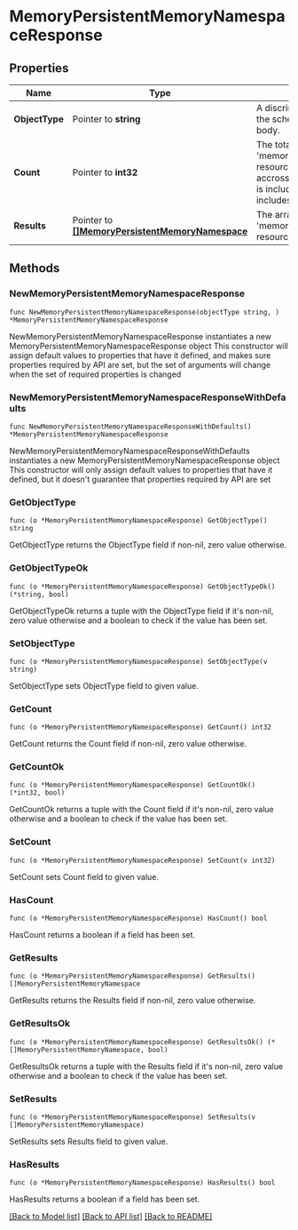 # MemoryPersistentMemoryNamespaceResponse

## Properties

Name | Type | Description | Notes
------------ | ------------- | ------------- | -------------
**ObjectType** | Pointer to **string** | A discriminator value to disambiguate the schema of a HTTP GET response body. | 
**Count** | Pointer to **int32** | The total number of &#39;memory.PersistentMemoryNamespace&#39; resources matching the request, accross all pages. The &#39;Count&#39; attribute is included when the HTTP GET request includes the &#39;$inlinecount&#39; parameter. | [optional] 
**Results** | Pointer to [**[]MemoryPersistentMemoryNamespace**](memory.PersistentMemoryNamespace.md) | The array of &#39;memory.PersistentMemoryNamespace&#39; resources matching the request. | [optional] 

## Methods

### NewMemoryPersistentMemoryNamespaceResponse

`func NewMemoryPersistentMemoryNamespaceResponse(objectType string, ) *MemoryPersistentMemoryNamespaceResponse`

NewMemoryPersistentMemoryNamespaceResponse instantiates a new MemoryPersistentMemoryNamespaceResponse object
This constructor will assign default values to properties that have it defined,
and makes sure properties required by API are set, but the set of arguments
will change when the set of required properties is changed

### NewMemoryPersistentMemoryNamespaceResponseWithDefaults

`func NewMemoryPersistentMemoryNamespaceResponseWithDefaults() *MemoryPersistentMemoryNamespaceResponse`

NewMemoryPersistentMemoryNamespaceResponseWithDefaults instantiates a new MemoryPersistentMemoryNamespaceResponse object
This constructor will only assign default values to properties that have it defined,
but it doesn't guarantee that properties required by API are set

### GetObjectType

`func (o *MemoryPersistentMemoryNamespaceResponse) GetObjectType() string`

GetObjectType returns the ObjectType field if non-nil, zero value otherwise.

### GetObjectTypeOk

`func (o *MemoryPersistentMemoryNamespaceResponse) GetObjectTypeOk() (*string, bool)`

GetObjectTypeOk returns a tuple with the ObjectType field if it's non-nil, zero value otherwise
and a boolean to check if the value has been set.

### SetObjectType

`func (o *MemoryPersistentMemoryNamespaceResponse) SetObjectType(v string)`

SetObjectType sets ObjectType field to given value.


### GetCount

`func (o *MemoryPersistentMemoryNamespaceResponse) GetCount() int32`

GetCount returns the Count field if non-nil, zero value otherwise.

### GetCountOk

`func (o *MemoryPersistentMemoryNamespaceResponse) GetCountOk() (*int32, bool)`

GetCountOk returns a tuple with the Count field if it's non-nil, zero value otherwise
and a boolean to check if the value has been set.

### SetCount

`func (o *MemoryPersistentMemoryNamespaceResponse) SetCount(v int32)`

SetCount sets Count field to given value.

### HasCount

`func (o *MemoryPersistentMemoryNamespaceResponse) HasCount() bool`

HasCount returns a boolean if a field has been set.

### GetResults

`func (o *MemoryPersistentMemoryNamespaceResponse) GetResults() []MemoryPersistentMemoryNamespace`

GetResults returns the Results field if non-nil, zero value otherwise.

### GetResultsOk

`func (o *MemoryPersistentMemoryNamespaceResponse) GetResultsOk() (*[]MemoryPersistentMemoryNamespace, bool)`

GetResultsOk returns a tuple with the Results field if it's non-nil, zero value otherwise
and a boolean to check if the value has been set.

### SetResults

`func (o *MemoryPersistentMemoryNamespaceResponse) SetResults(v []MemoryPersistentMemoryNamespace)`

SetResults sets Results field to given value.

### HasResults

`func (o *MemoryPersistentMemoryNamespaceResponse) HasResults() bool`

HasResults returns a boolean if a field has been set.


[[Back to Model list]](../README.md#documentation-for-models) [[Back to API list]](../README.md#documentation-for-api-endpoints) [[Back to README]](../README.md)


